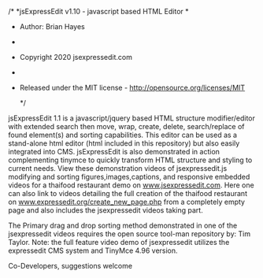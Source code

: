 
/*
 *jsExpressEdit v1.10 - javascript based HTML Editor
 *
 * Author: Brian Hayes  
 *
 * Copyright 2020 jsexpressedit.com  
 *
 * Released under the MIT license - http://opensource.org/licenses/MIT
   
   */
     
jsExpressEdit 1.1 is a javascript/jquery based HTML structure modifier/editor with extended search then move, wrap, create, delete,  search/replace of found element(s) and sorting capabilities.  This editor can be used as a stand-alone html editor (html included in this repository) but also easily integrated into CMS. jsExpressEdit is also demonstrated in action complementing tinymce to quickly transform HTML structure and styling to current needs.  View these demonstration videos of jsexpressedit.js modifying and sorting figures,images,captions, and responsive embedded videos for a thaifood restaurant demo on www.jsexpressedit.com. Here one can also link to videos detailing the full creation of the thaifood restaurant on www.expressedit.org/create_new_page.php from a completely empty page and also includes the jsexpressedit videos taking part.
 
 
The Primary drag and drop sorting method demonstrated in one of the jsexpressedit videos requires the open source tool-man repository by: Tim Taylor. 
Note:  the full feature video demo of jsexpressedit utilizes the expressedit CMS system and TinyMce 4.96 version.
  
 

Co-Developers, suggestions welcome
 